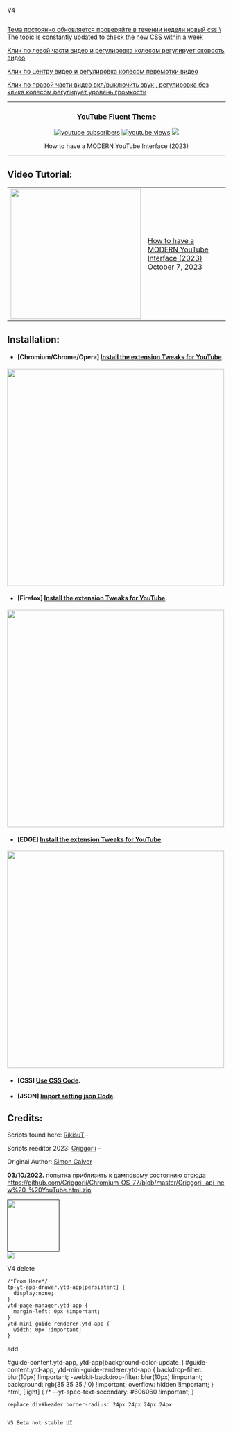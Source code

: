 V4

<p align="center">
    <img alt="" title="Griggorii contact developer" src="https://lh3.googleusercontent.com/oyM26LuCk6GRBawUiahBuepAmSz6tRfNedirN8mutzY9Iem-RWpgycyVDAmj8-DgEvvsgrprpmQrXaKORj7J07zFev4=w128-h128-e365-rj-sc0x00ffffff"/></a>
    <a href="tel:+79998219183">
            </div>
  </p>
</p>



Тема постоянно обновляется проверяйте в течении недели новый css \ The topic is constantly updated to check the new CSS within a week

Клик по левой части видео и регулировка колесом регулирует скорость видео

Клик по центру видео и регулировка колесом перемотки видео

Клик по правой части видео вкл/выключить звук , регулировка без клика колесом регулирует уровень громкости

---

<h3 align="center">YouTube Fluent Theme</h3>

<p align="center">
    <a href="https://www.youtube.com/channel/UC6WtVfU5gi2CQ4ionzbz1CQ?sub_confirmation=1">
      <img alt="youtube subscribers" title="Subscribe to griggorii editor YouTube channel" src="https://github-readme-youtube-stats.herokuapp.com/subscribers/index.php?id=UCbfGHhyeHpKXF5rl1cRfvbg&key=AIzaSyDvBOxP4M5Ygutbku6_3whU2YR6xV9KKV8&style=for-the-badge&color=red&labelColor=ce4630&label=Subscribers"/></a>
    <a href="https://www.youtube.com/watch?v=wccwRTUtO_w">
      <img alt="youtube views" title="YouTube views" src="https://github-readme-youtube-stats.herokuapp.com/views/index.php?id=UCbfGHhyeHpKXF5rl1cRfvbg&key=AIzaSyDvBOxP4M5Ygutbku6_3whU2YR6xV9KKV8&label=View+Count&style=for-the-badge&color=blue&labelColor=0b689d"/></a>
  <a href="https://boosty.to/unix" alt="Dev Pro Tips Discussion & Support Server">
    <img src="https://img.shields.io/discord/836621542917275668?color=7289DA&labelColor=4a64bd&logo=discord&logoColor=white&style=for-the-badge"/></a>
  </p>
</p>
<p align="center"> How to have a MODERN YouTube Interface (2023)</p>

---

## Video Tutorial:
<table><tr><td><a href="https://youtu.be/zqmntu3Scl4"><img width="300px" src="https://i.ytimg.com/vi/zqmntu3Scl4/maxresdefault.jpg"></a></td>
<td><a href="https://youtu.be/zqmntu3Scl4">How to have a MODERN YouTube Interface (2023) </a><br/>October 7, 2023</td></tr></table>

## Installation:
 
- #### [Chromium/Chrome/Opera] **[Install the extension Tweaks for YouTube](https://chrome.google.com/webstore/detail/tweaks-for-youtube/ogkoifddpkoabehfemkolflcjhklmkge "Install the extension Tweaks for YouTube").**
<img width="500px" src="https://i.imgur.com/kYF2ESb.png"></a>

- #### [Firefox] **[Install the extension Tweaks for YouTube](https://addons.mozilla.org/en-US/firefox/addon/tweaks-for-youtube "Install the extension Tweaks for YouTube").**
<img width="500px" src="https://i.imgur.com/kYF2ESb.png"></a>

- #### [EDGE] **[Install the extension Tweaks for YouTube](https://microsoftedge.microsoft.com/addons/detail/tweaks-for-youtube/nnhifoobfibjmlkejadjmcdckkjbljcp "Install the extension Tweaks for YouTube").**
<img width="500px" src="https://i.imgur.com/kYF2ESb.png"></a>


- #### [CSS] **[Use CSS Code](https://github.com/Griggorii/YouTubeFluent/tree/main/theme "Use CSS Code").**

- #### [JSON] **[Import setting json Code](https://github.com/Griggorii/YouTubeFluent/tree/main/import_setting "Use JSON Code").**


## Credits:

Scripts found here:
[RikisuT](https://github.com/RikisuT/Youtube-Fluent-Theme "RikisuT") -

Scripts reeditor 2023:
[Griggorii](https://github.com/Griggorii/YouTubeFluent "Griggorii") -

Original Author:
[Simon Galver](https://userstyles.org/users/854680 "Simon Galver") - 


**03/10/2022.** попытка приблизить к дамповому состоянию отсюда https://github.com/Griggorii/Chromium_OS_77/blob/master/Griggorii_api_new%20-%20YouTube.html.zip

<a href="" onmouseover="document.getElementById('big_img').st yle.display = 'block'" onmouseout="document.getElementById('big_img').sty le.display = 'none'">
<img src="https://i.ytimg.com/vi/zqmntu3Scl4/maxresdefault.jpg" style="width: 120px;" border="0" /></div>
</a>
 
<div class="cont1">
<img class="image1" src="https://i.ytimg.com/vi/zqmntu3Scl4/maxresdefault.jpg">
</div>

<div class="grid-box">
  <div class="first-row">
    <div class="grid one">
      <img src="https://i.ytimg.com/vi/zqmntu3Scl4/maxresdefault/100x100" alt="" />
    </div>
    <div class="grid two">
      <img src="https://i.ytimg.com/vi/zqmntu3Scl4/maxresdefault/200x200" alt="" />
    </div>
  </div>

V4 delete 

    /*From Here*/
    tp-yt-app-drawer.ytd-app[persistent] {
      display:none;
    }
    ytd-page-manager.ytd-app {
      margin-left: 0px !important;
    }
    ytd-mini-guide-renderer.ytd-app {
      width: 0px !important;
    }
    
   add 
   
   #guide-content.ytd-app, ytd-app[background-color-update_] #guide-content.ytd-app, ytd-mini-guide-renderer.ytd-app {
    backdrop-filter: blur(10px) !important;
    -webkit-backdrop-filter: blur(10px) !important;
    background: rgb(35 35 35 / 0) !important;
    overflow: hidden !important;
    }
    html, [light] {
    /* --yt-spec-text-secondary: #606060 !important;
    }
    
    replace div#header border-radius: 24px 24px 24px 24px
    
    
    V5 Beta not stable UI
